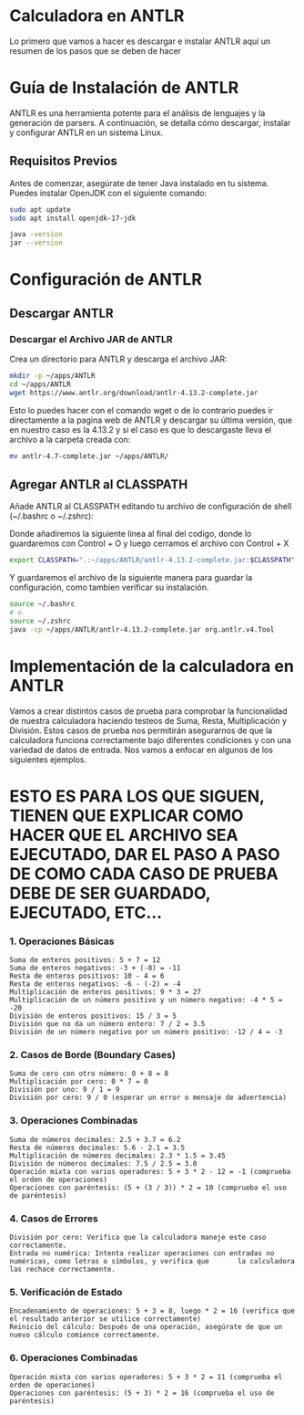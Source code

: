 # Calculadora en ANTLR

Lo primero que vamos a hacer es descargar e instalar ANTLR aquí un resumen de los pasos que se deben de hacer

# Guía de Instalación de ANTLR

ANTLR es una herramienta potente para el análisis de lenguajes y la generación de parsers. A continuación, se detalla cómo descargar, instalar y configurar ANTLR en un sistema Linux.

## Requisitos Previos

Antes de comenzar, asegúrate de tener Java instalado en tu sistema. Puedes instalar OpenJDK con el siguiente comando:

```bash
sudo apt update
sudo apt install openjdk-17-jdk
```

```bash
java -version
jar --version
```

# Configuración de ANTLR

## Descargar ANTLR

### Descargar el Archivo JAR de ANTLR

Crea un directorio para ANTLR y descarga el archivo JAR:

```bash
mkdir -p ~/apps/ANTLR
cd ~/apps/ANTLR
wget https://www.antlr.org/download/antlr-4.13.2-complete.jar
```

Esto lo puedes hacer con el comando wget o de lo contrario puedes ir directamente a la pagina web de ANTLR y descargar su última versión, que en nuestro caso es la 4.13.2 y si el caso es que lo descargaste lleva el archivo a la carpeta creada con:


```bash
mv antlr-4.7-complete.jar ~/apps/ANTLR/
```

## Agregar ANTLR al CLASSPATH

Añade ANTLR al CLASSPATH editando tu archivo de configuración de shell (~/.bashrc o ~/.zshrc):

Donde añadiremos la siguiente linea al final del codigo, donde lo guardaremos con Control + O y luego cerramos el archivo con Control + X

```bash
export CLASSPATH=".:~/apps/ANTLR/antlr-4.13.2-complete.jar:$CLASSPATH"
```
Y guardaremos el archivo de la siguiente manera para guardar la configuración, como tambien verificar su instalación.

```bash
source ~/.bashrc
# o
source ~/.zshrc
java -cp ~/apps/ANTLR/antlr-4.13.2-complete.jar org.antlr.v4.Tool
```

# Implementación de la calculadora en ANTLR

Vamos a crear distintos casos de prueba para comprobar la funcionalidad de nuestra calculadora haciendo testeos de Suma, Resta, Multiplicación y División. Estos casos de prueba nos permitirán asegurarnos de que la calculadora funciona correctamente bajo diferentes condiciones y con una variedad de datos de entrada. Nos vamos a enfocar en algunos de los siguientes ejemplos.

# ESTO ES PARA LOS QUE SIGUEN, TIENEN QUE EXPLICAR COMO HACER QUE EL ARCHIVO SEA EJECUTADO, DAR EL PASO A PASO DE COMO CADA CASO DE PRUEBA DEBE DE SER GUARDADO, EJECUTADO, ETC...


### 1. Operaciones Básicas

    Suma de enteros positivos: 5 + 7 = 12
    Suma de enteros negativos: -3 + (-8) = -11
    Resta de enteros positivos: 10 - 4 = 6
    Resta de enteros negativos: -6 - (-2) = -4
    Multiplicación de enteros positivos: 9 * 3 = 27
    Multiplicación de un número positivo y un número negativo: -4 * 5 = -20
    División de enteros positivos: 15 / 3 = 5
    División que no da un número entero: 7 / 2 = 3.5
    División de un número negativo por un número positivo: -12 / 4 = -3

### 2. Casos de Borde (Boundary Cases)

    Suma de cero con otro número: 0 + 8 = 8
    Multiplicación por cero: 0 * 7 = 0
    División por uno: 9 / 1 = 9
    División por cero: 9 / 0 (esperar un error o mensaje de advertencia)

### 3. Operaciones Combinadas

    Suma de números decimales: 2.5 + 3.7 = 6.2
    Resta de números decimales: 5.6 - 2.1 = 3.5
    Multiplicación de números decimales: 2.3 * 1.5 = 3.45
    División de números decimales: 7.5 / 2.5 = 3.0
    Operación mixta con varios operadores: 5 + 3 * 2 - 12 = -1 (comprueba el orden de operaciones)
    Operaciones con paréntesis: (5 + (3 / 3)) * 2 = 10 (comprueba el uso de paréntesis)
    
### 4. Casos de Errores

    División por cero: Verifica que la calculadora maneje este caso correctamente.
    Entrada no numérica: Intenta realizar operaciones con entradas no numéricas, como letras o símbolos, y verifica que       la calculadora las rechace correctamente.


### 5. Verificación de Estado

    Encadenamiento de operaciones: 5 + 3 = 8, luego * 2 = 16 (verifica que el resultado anterior se utilice correctamente)
    Reinicio del cálculo: Después de una operación, asegúrate de que un nuevo cálculo comience correctamente.

### 6. Operaciones Combinadas

    Operación mixta con varios operadores: 5 + 3 * 2 = 11 (comprueba el orden de operaciones)
    Operaciones con paréntesis: (5 + 3) * 2 = 16 (comprueba el uso de paréntesis)
